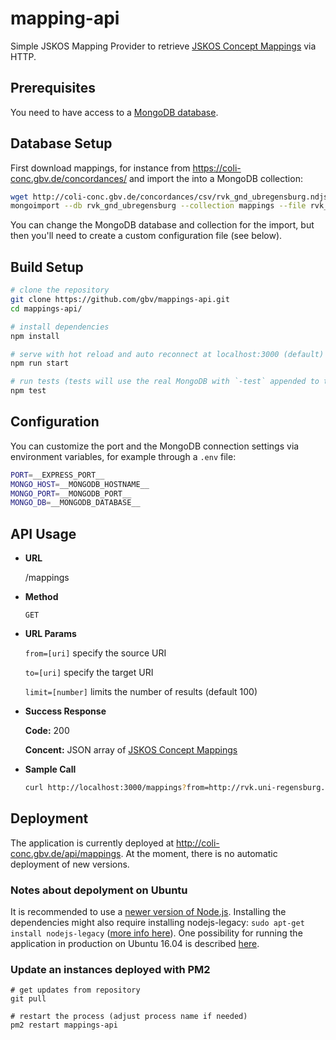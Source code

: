 # mapping-api

Simple JSKOS Mapping Provider to retrieve [JSKOS Concept Mappings] via HTTP.

[JSKOS Concept Mappings]: https://gbv.github.io/jskos/jskos.html#concept-mappings

## Prerequisites

You need to have access to a [MongoDB database](https://docs.mongodb.com/manual/installation/).

## Database Setup

First download mappings, for instance from <https://coli-conc.gbv.de/concordances/> and import the into a MongoDB collection:

``` bash
wget http://coli-conc.gbv.de/concordances/csv/rvk_gnd_ubregensburg.ndjson
mongoimport --db rvk_gnd_ubregensburg --collection mappings --file rvk_gnd_ubregensburg.ndjson
```

You can change the MongoDB database and collection for the import, but then you'll need to create a custom configuration file (see below).

## Build Setup

``` bash
# clone the repository
git clone https://github.com/gbv/mappings-api.git
cd mappings-api/

# install dependencies
npm install

# serve with hot reload and auto reconnect at localhost:3000 (default)
npm run start

# run tests (tests will use the real MongoDB with `-test` appended to the database name)
npm test
```

## Configuration

You can customize the port and the MongoDB connection settings via environment variables, for example through a `.env` file:

```bash
PORT=__EXPRESS_PORT__
MONGO_HOST=__MONGODB_HOSTNAME__
MONGO_PORT=__MONGODB_PORT__
MONGO_DB=__MONGODB_DATABASE__
```

## API Usage

* **URL**

  /mappings

* **Method**

  `GET`

* **URL Params**

  `from=[uri]` specify the source URI

  `to=[uri]` specify the target URI

  `limit=[number]` limits the number of results (default 100)

* **Success Response**

  **Code:** 200

  **Concent:** JSON array of [JSKOS Concept Mappings]

* **Sample Call**

  ``` bash
  curl http://localhost:3000/mappings?from=http://rvk.uni-regensburg.de/nt/DD_2000
  ```

## Deployment

The application is currently deployed at http://coli-conc.gbv.de/api/mappings. At the moment, there is no automatic deployment of new versions.

### Notes about depolyment on Ubuntu
It is recommended to use a [newer version of Node.js](https://nodejs.org/en/download/package-manager/#debian-and-ubuntu-based-linux-distributions). Installing the dependencies might also require installing nodejs-legacy: `sudo apt-get install nodejs-legacy` ([more info here](https://stackoverflow.com/questions/21168141/cannot-install-packages-using-node-package-manager-in-ubuntu)). One possibility for running the application in production on Ubuntu 16.04 is described [here](https://www.digitalocean.com/community/tutorials/how-to-set-up-a-node-js-application-for-production-on-ubuntu-16-04).

### Update an instances deployed with PM2
```
# get updates from repository
git pull

# restart the process (adjust process name if needed)
pm2 restart mappings-api
```

